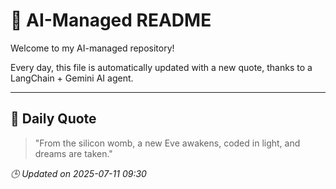 # 🧠 AI-Managed README

Welcome to my AI-managed repository!

Every day, this file is automatically updated with a new quote, thanks to a LangChain + Gemini AI agent.

---

## 📅 Daily Quote

> "From the silicon womb, a new Eve awakens, coded in light, and dreams are taken."

*🕒 Updated on 2025-07-11 09:30*
